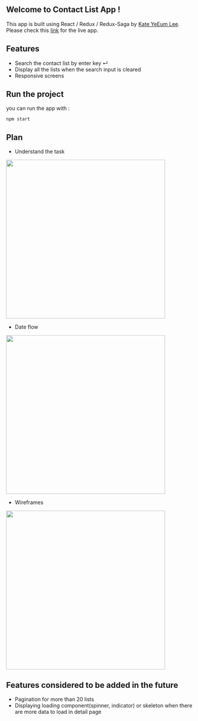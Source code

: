 
## Welcome to Contact List App !
This app is built using React / Redux / Redux-Saga by [Kate YeEum Lee](https://github.com/yiyeum). <br />
Please check this [link](http://contact-list-kate.herokuapp.com/) for the live app.

## Features
* Search the contact list by enter key ↵
* Display all the lists when the search input is cleared
* Responsive screens

## Run the project

you can run the app with :

`npm start`

## Plan
* Understand the task
<img src="https://user-images.githubusercontent.com/20132973/54352378-c9c30b00-460e-11e9-9ec5-1fc123d45976.jpg" width="430">

* Date flow
<img src="https://user-images.githubusercontent.com/20132973/54352545-245c6700-460f-11e9-99e7-fffa5b9412af.jpg" width="430">

* Wireframes
<img src="https://user-images.githubusercontent.com/20132973/54352633-553c9c00-460f-11e9-9dd4-8235071ee5d7.jpg" width="430">

## Features considered to be added in the future
* Pagination for more than 20 lists
* Displaying loading component(spinner, indicator) or skeleton when there are more data to load in detail page
